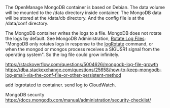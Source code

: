 The OpenManage MongoDB container is based on Debian. The data volume will be mounted to the /data directory inside container. The MongoDB data will be stored at the /data/db directory. And the config file is at the /data/conf directory.

The MongoDB container writes the logs to a file. MongoDB does not rotate the logs by default. See MongoDB Administration, [Rotate Log Files](https://docs.mongodb.com/manual/tutorial/rotate-log-files): "MongoDB only rotates logs in response to the [logRotate](https://docs.mongodb.com/manual/reference/command/logRotate/#dbcmd.logRotate) command, or when the mongod or mongos process receives a SIGUSR1 signal from the operating system". So the log file could grow infinitely.

https://stackoverflow.com/questions/5004626/mongodb-log-file-growth
https://dba.stackexchange.com/questions/25658/how-to-keep-mongodb-log-small-via-the-conf-file-or-other-persistent-method

 add logrotated to container. send log to CloudWatch.


MongoDB security
https://docs.mongodb.com/manual/administration/security-checklist/

